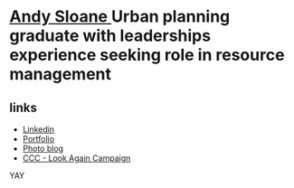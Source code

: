 # <a href="#" data-toggle="tooltip" data-original-title="{{site.data.glossary.jekyll_platform}}">Andy Sloane </a>Urban planning graduate with leaderships experience seeking role in resource management




 
## links 
-  [Linkedin](https://www.linkedin.com/in/andysloane)
-  [Portfolio](https://readymag.com/u98679279/andysloane/)
-  [Photo blog](http://andy-in-nz.tumblr.com/)
-  [CCC - Look Again Campaign](https://www.youtube.com/watch?v=6Mei7Nr9bRs)

 


<span class="label label-success">YAY</span>


